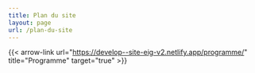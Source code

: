 ```yaml
---
title: Plan du site
layout: page
url: /plan-du-site
---
```

{{< arrow-link url="https://develop--site-eig-v2.netlify.app/programme/" title="Programme" target="true" >}}